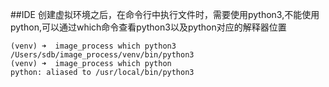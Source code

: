 ##IDE
创建虚拟环境之后，在命令行中执行文件时，需要使用python3,不能使用python,可以通过which命令查看python3以及python对应的解释器位置
```shell
(venv) ➜  image_process which python3  
/Users/sdb/image_process/venv/bin/python3
(venv) ➜  image_process which python 
python: aliased to /usr/local/bin/python3
```

